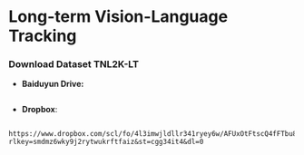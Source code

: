 # Long-term Vision-Language Tracking 




### Download Dataset TNL2K-LT
* **Baiduyun Drive:**
```

```

* **Dropbox**: 
```
  https://www.dropbox.com/scl/fo/4l3imwjldllr341ryey6w/AFUxOtFtscQ4fFTbu8t5OaI?rlkey=smdmz6wky9j2rytwukrftfaiz&st=cgg34it4&dl=0
```


### 

